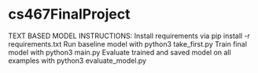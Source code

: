 # cs467FinalProject

TEXT BASED MODEL INSTRUCTIONS:
Install requirements via pip install -r requirements.txt
Run baseline model with python3 take_first.py
Train final model with python3 main.py
Evaluate trained and saved model on all examples with python3 evaluate_model.py
